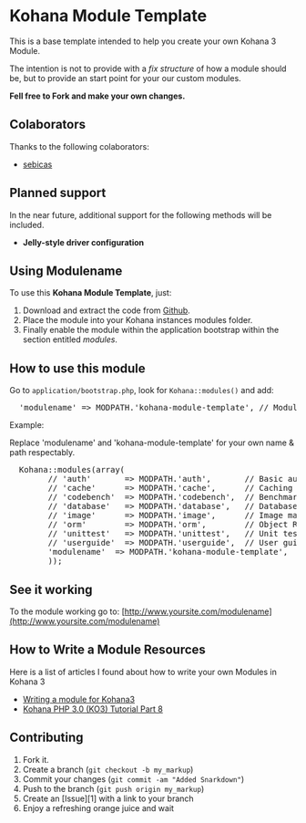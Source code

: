 Kohana Module Template
======================

This is a base template intended to help you create your own Kohana 3 Module.

The intention is not to provide with a *fix structure* of how a module should be, but to provide an start point for your our custom modules.

**Fell free to Fork and make your own changes.**

Colaborators
------------

Thanks to the following colaborators:

* [sebicas](https://github.com/sebicas)

Planned support
---------------

In the near future, additional support for the following methods will be included.

* **Jelly-style driver configuration**

Using Modulename
----------------

To use this **Kohana Module Template**, just:

1. Download and extract the code from [Github](https://github.com/sebicas/kohana-module-template).
2. Place the module into your Kohana instances modules folder.
3. Finally enable the module within the application bootstrap within the section entitled _modules_.

How to use this module
----------------------

Go to `application/bootstrap.php`, look for `Kohana::modules()` and add:

<pre>
  'modulename' => MODPATH.'kohana-module-template', // Module Name & Path can be diferent if you like
</pre>

Example:

Replace 'modulename' and 'kohana-module-template' for your own name & path respectably.

<pre>
  Kohana::modules(array(
        // 'auth'       => MODPATH.'auth',       // Basic authentication
        // 'cache'      => MODPATH.'cache',      // Caching with multiple backends
        // 'codebench'  => MODPATH.'codebench',  // Benchmarking tool
        // 'database'   => MODPATH.'database',   // Database access
        // 'image'      => MODPATH.'image',      // Image manipulation
        // 'orm'        => MODPATH.'orm',        // Object Relationship Mapping
        // 'unittest'   => MODPATH.'unittest',   // Unit testing
        // 'userguide'  => MODPATH.'userguide',  // User guide and API documentation
        'modulename'  => MODPATH.'kohana-module-template',  // Add Module Name & Path
        ));
</pre>

See it working
--------------

To the module working go to:
[http://www.yoursite.com/modulename](http://www.yoursite.com/modulename)

How to Write a Module Resources
-------------------------------

Here is a list of articles I found about how to write your own Modules in Kohana 3

* [Writing a module for Kohana3](http://query7.com/writing-a-module-for-kohana3)
* [Kohana PHP 3.0 (KO3) Tutorial Part 8](http://www.dealtaker.com/blog/2010/04/30/kohana-php-3-0-ko3-tutorial-part-8/)

Contributing
------------

1. Fork it.
2. Create a branch (`git checkout -b my_markup`)
3. Commit your changes (`git commit -am "Added Snarkdown"`)
4. Push to the branch (`git push origin my_markup`)
5. Create an [Issue][1] with a link to your branch
6. Enjoy a refreshing orange juice and wait